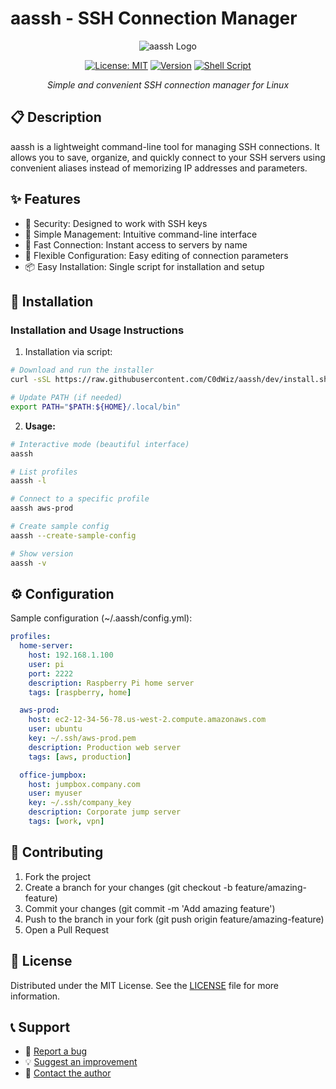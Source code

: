 # aassh - SSH Connection Manager

<div align="center">

![aassh Logo](https://raw.githubusercontent.com/C0dwiz/aassh/dev/docs/assets/logo.png)

[![License: MIT](https://img.shields.io/badge/License-MIT-yellow.svg)](https://opensource.org/licenses/MIT)
[![Version](https://img.shields.io/badge/version-1.0.5-blue.svg)](https://github.com/C0dwiz/aassh/releases)
[![Shell Script](https://img.shields.io/badge/language-Shell-green.svg)](https://www.gnu.org/software/bash/)

*Simple and convenient SSH connection manager for Linux*

</div>

## 📋 Description

aassh is a lightweight command-line tool for managing SSH connections. It allows you to save, organize, and quickly connect to your SSH servers using convenient aliases instead of memorizing IP addresses and parameters.

## ✨ Features

- 🔐 Security: Designed to work with SSH keys
- 📝 Simple Management: Intuitive command-line interface
- 🚀 Fast Connection: Instant access to servers by name
- 🔄 Flexible Configuration: Easy editing of connection parameters
- 📦 Easy Installation: Single script for installation and setup

## 🚀 Installation

### Installation and Usage Instructions

1. Installation via script:

```bash
# Download and run the installer
curl -sSL https://raw.githubusercontent.com/C0dWiz/aassh/dev/install.sh | bash

# Update PATH (if needed)
export PATH="$PATH:${HOME}/.local/bin"
```

2. **Usage:**
```bash
# Interactive mode (beautiful interface)
aassh

# List profiles
aassh -l

# Connect to a specific profile
aassh aws-prod

# Create sample config
aassh --create-sample-config

# Show version
aassh -v
```

## ⚙️ Configuration

Sample configuration (~/.aassh/config.yml):
```yaml
profiles:
  home-server:
    host: 192.168.1.100
    user: pi
    port: 2222
    description: Raspberry Pi home server
    tags: [raspberry, home]

  aws-prod:
    host: ec2-12-34-56-78.us-west-2.compute.amazonaws.com
    user: ubuntu
    key: ~/.ssh/aws-prod.pem
    description: Production web server
    tags: [aws, production]

  office-jumpbox:
    host: jumpbox.company.com
    user: myuser
    key: ~/.ssh/company_key
    description: Corporate jump server
    tags: [work, vpn]
```

## 🤝 Contributing

1. Fork the project
2. Create a branch for your changes (git checkout -b feature/amazing-feature)
3. Commit your changes (git commit -m 'Add amazing feature')
4. Push to the branch in your fork (git push origin feature/amazing-feature)
5. Open a Pull Request

## 📜 License

Distributed under the MIT License. See the [LICENSE](LICENSE) file for more information.

## 📞 Support

- 🐛 [Report a bug](https://github.com/C0dwiz/aassh/issues)
- 💡 [Suggest an improvement](https://github.com/C0dwiz/aassh/issues)
- 📧 [Contact the author](https://github.com/C0dwiz)
